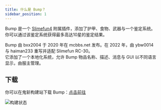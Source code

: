 ```yaml
---
title: 什么是 Bump？
sidebar_position: 1
---
```


Bump 是一个 [Slimefun4](https://github.com/Slimefun/Slimefun4) 附属插件，添加了护甲、食物、武器与一个鉴定系统。你可以通过该鉴定系统获得最多高达10星的鉴定结果。

Bump 由 bxx2004 于 2020 年在 mcbbs.net 发布。在 2022 年，由 ybw0014 与 haiman233 重写并适配 Slimefun RC-30。  
它添加了一个本地化系统，允许 Bump 物品名称、描述、消息与 GUI 以不同语言显示，由服主管理。

## 下载

你可以在鬼斩构建站下载 Bump：[点击前往](https://builds.guizhanss.com/SlimefunGuguProject/Bump)

![构建状态](https://builds.guizhanss.com/api/badge/SlimefunGuguProject/Bump/main/latest)
